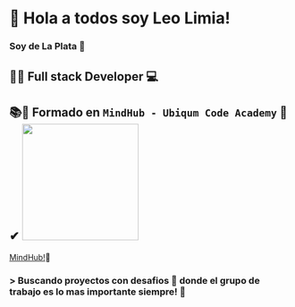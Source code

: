 # 👋 Hola a todos soy Leo Limia! 

### Soy de La Plata 📍 

## 💯😎 Full stack Developer 💻 

## 📚📣 Formado en `MindHub - Ubiqum Code Academy` 🙌 ✔ <img src="https://mindhubweb.com/wp-content/themes/mindhub-theme/resources/assets/images/logo-mindhub.png" width="208">

[MindHub!](https://mindhubweb.com/)💾


###  > Buscando proyectos con desafios 💪  donde el grupo de trabajo es lo mas importante siempre! 🍻
